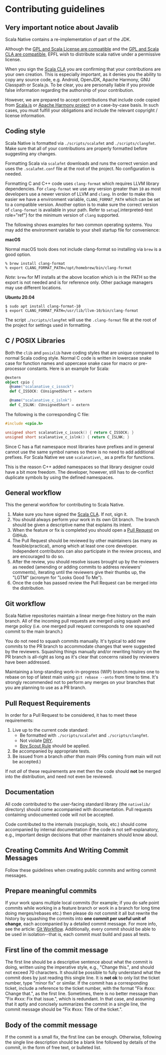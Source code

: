 # Contributing guidelines

## Very important notice about Javalib

Scala Native contains a re-implementation of part of the JDK.

Although the [GPL and Scala License are
compatible](https://www.gnu.org/licenses/license-list.html#ModifiedBSD)
and the [GPL and Scala CLA are
compatible](https://www.gnu.org/licenses/license-list.html#apache2),
EPFL wish to distribute scala native under a permissive license.

When you sign the [Scala CLA](http://typesafe.com/contribute/cla/scala)
you are confirming that your contributions are your own creation. This
is especially important, as it denies you the ability to copy any source
code, e.g. Android, OpenJDK, Apache Harmony, GNU Classpath or Scala.js.
To be clear, you are personally liable if you provide false information
regarding the authorship of your contribution.

However, we are prepared to accept contributions that include code
copied from
[Scala.js](https://github.com/scala-js/scala-js/tree/master/javalib/src/main/scala/java)
or [Apache Harmony project](https://github.com/apache/harmony) on a
case-by-case basis. In such cases, you must fulfill your obligations and
include the relevant copyright / license information.

## Coding style

Scala Native is formatted via `./scripts/scalafmt` and
`./scripts/clangfmt`. Make sure that all of your
contributions are properly formatted before suggesting any changes.

Formatting Scala via `scalafmt` downloads and runs the
correct version and uses the `.scalafmt.conf` file at the
root of the project. No configuration is needed.

Formatting C and C++ code uses `clang-format` which requires
LLVM library dependencies. For `clang-format` we use any
version greater than `10` as most developers use a newer
version of LLVM and `clang`. In order to make this easier we
have a environment variable, `CLANG_FORMAT_PATH` which can
be set to a compatible version. Another option is to make sure the
correct version of `clang-format` is available in your path.
Refer to `setup`{.interpreted-text role="ref"} for the minimum version
of `clang` supported.

The following shows examples for two common operating systems. You may
add the environment variable to your shell startup file for convenience:

**macOS**

Normal macOS tools does not include clang-format so installing via
`brew` is a good option.

``` shell
% brew install clang-format
% export CLANG_FORMAT_PATH=/opt/homebrew/bin/clang-format
```

*Note:* `brew` for M1 installs at the above location which
is in the PATH so the export is not needed and is for reference only.
Other package managers may use different locations.

**Ubuntu 20.04**

``` shell
$ sudo apt install clang-format-10
$ export CLANG_FORMAT_PATH=/usr/lib/llvm-10/bin/clang-format
```

The script `./scripts/clangfmt` will use the
`.clang-format` file at the root of the project for settings
used in formatting.

## C / POSIX Libraries

Both the `clib` and `posixlib` have coding
styles that are unique compared to normal Scala coding style. Normal C
code is written in lowercase snake case for function names and uppercase
snake case for macro or pre-processor constants. Here is an example for
Scala:

``` scala
@extern
object cpio {
  @name("scalanative_c_issock")
  def C_ISSOCK: CUnsignedShort = extern

  @name("scalanative_c_islnk")
  def C_ISLNK: CUnsignedShort = extern
```

The following is the corresponding C file:

``` C
#include <cpio.h>

unsigned short scalanative_c_issock() { return C_ISSOCK; }
unsigned short scalanative_c_islnk() { return C_ISLNK; }
```

Since C has a flat namespace most libraries have prefixes and in general
cannot use the same symbol names so there is no need to add additional
prefixes. For Scala Native we use `scalanative\_` as a
prefix for functions.

This is the reason C++ added namespaces so that library designer could
have a bit more freedom. The developer, however, still has to
de-conflict duplicate symbols by using the defined namespaces.

## General workflow

This the general workflow for contributing to Scala Native.

1.  Make sure you have signed the [Scala
    CLA](http://typesafe.com/contribute/cla/scala). If not, sign it.
2.  You should always perform your work in its own Git branch. The
    branch should be given a descriptive name that explains its intent.
3.  When the feature or fix is completed you should open a [Pull
    Request](https://help.github.com/articles/using-pull-requests) on
    GitHub.
4.  The Pull Request should be reviewed by other maintainers (as many as
    feasible/practical), among which at least one core developer.
    Independent contributors can also participate in the review process,
    and are encouraged to do so.
5.  After the review, you should resolve issues brought up by the
    reviewers as needed (amending or adding commits to address
    reviewers\' comments), iterating until the reviewers give their
    thumbs up, the \"LGTM\" (acronym for \"Looks Good To Me\").
6.  Once the code has passed review the Pull Request can be merged into
    the distribution.

## Git workflow

Scala Native repositories maintain a linear merge-free history on the
main branch. All of the incoming pull requests are merged using squash
and merge policy (i.e. one merged pull request corresponds to one
squashed commit to the main branch.)

You do not need to squash commits manually. It\'s typical to add new
commits to the PR branch to accommodate changes that were suggested by
the reviewers. Squashing things manually and/or rewriting history on the
PR branch is all-right as long as it\'s clear that concerns raised by
reviewers have been addressed.

Maintaining a long-standing work-in-progress (WIP) branch requires one
to rebase on top of latest main using `git rebase --onto` from time to
time. It\'s strongly recommended not to perform any merges on your
branches that you are planning to use as a PR branch.

## Pull Request Requirements

In order for a Pull Request to be considered, it has to meet these
requirements:

1.  Live up to the current code standard:
    -   Be formatted with `./scripts/scalafmt` and
        `./scripts/clangfmt`.
    -   Not violate
        [DRY](https://www.oreilly.com/library/view/97-things-every/9780596809515/ch30.html).
    -   [Boy Scout
        Rule](https://www.oreilly.com/library/view/97-things-every/9780596809515/ch08.html)
        should be applied.
2.  Be accompanied by appropriate tests.
3.  Be issued from a branch *other than main* (PRs coming from main will
    not be accepted.)

If not *all* of these requirements are met then the code should **not**
be merged into the distribution, and need not even be reviewed.

## Documentation

All code contributed to the user-facing standard library (the
`nativelib/` directory) should come accompanied with
documentation. Pull requests containing undocumented code will not be
accepted.

Code contributed to the internals (nscplugin, tools, etc.) should come
accompanied by internal documentation if the code is not
self-explanatory, e.g., important design decisions that other
maintainers should know about.

## Creating Commits And Writing Commit Messages

Follow these guidelines when creating public commits and writing commit
messages.

## Prepare meaningful commits

If your work spans multiple local commits (for example; if you do safe
point commits while working in a feature branch or work in a branch for
long time doing merges/rebases etc.) then please do not commit it all
but rewrite the history by squashing the commits into **one commit per
useful unit of change**, each accompanied by a detailed commit message.
For more info, see the article: [Git
Workflow](http://sandofsky.com/blog/git-workflow.html). Additionally,
every commit should be able to be used in isolation\--that is, each
commit must build and pass all tests.

## First line of the commit message

The first line should be a descriptive sentence about what the commit is
doing, written using the imperative style, e.g., \"Change this.\", and
should not exceed 70 characters. It should be possible to fully
understand what the commit does by just reading this single line. It is
**not ok** to only list the ticket number, type \"minor fix\" or
similar. If the commit has a corresponding ticket, include a reference
to the ticket number, with the format \"Fix #xxx: Change that.\", as the
first line. Sometimes, there is no better message than \"Fix #xxx: Fix
that issue.\", which is redundant. In that case, and assuming that it
aptly and concisely summarizes the commit in a single line, the commit
message should be \"Fix #xxx: Title of the ticket.\".

## Body of the commit message

If the commit is a small fix, the first line can be enough. Otherwise,
following the single line description should be a blank line followed by
details of the commit, in the form of free text, or bulleted list.
